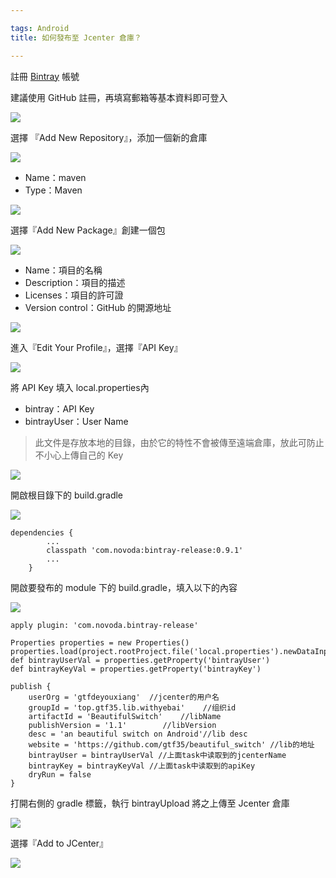 ```yaml
---

tags: Android
title: 如何發布至 Jcenter 倉庫？

---
```



註冊 [Bintray](https://bintray.com/signup) 帳號

建議使用 GitHub 註冊，再填寫郵箱等基本資料即可登入


![](https://i.imgur.com/27Q2eRI.png)


選擇 『Add New Repository』，添加一個新的倉庫

![](https://i.imgur.com/aNpxco2.png)

- Name：maven
- Type：Maven

![](https://i.imgur.com/gJF1aPF.png)



選擇『Add New Package』創建一個包

![](https://i.imgur.com/tX2SOPF.png)


- Name：項目的名稱
- Description：項目的描述
- Licenses：項目的許可證
- Version control：GitHub 的開源地址

![](https://i.imgur.com/qJLgJ6w.png)


進入『Edit Your Profile』，選擇『API Key』

![](https://i.imgur.com/ZATMPZx.png)

將 API Key 填入 local.properties內

- bintray：API Key
- bintrayUser：User Name

> 此文件是存放本地的目錄，由於它的特性不會被傳至遠端倉庫，放此可防止不小心上傳自己的 Key

![](https://i.imgur.com/chwg4YL.png)


開啟根目錄下的 build.gradle

![](https://i.imgur.com/KFm46z4.png)

```
dependencies {
        ...
        classpath 'com.novoda:bintray-release:0.9.1'
        ...
    }

```

開啟要發布的 module 下的 build.gradle，填入以下的內容

![](https://i.imgur.com/yDel0CG.png)


```
apply plugin: 'com.novoda.bintray-release'

Properties properties = new Properties()
properties.load(project.rootProject.file('local.properties').newDataInputStream())
def bintrayUserVal = properties.getProperty('bintrayUser')
def bintrayKeyVal = properties.getProperty('bintrayKey')

publish {
    userOrg = 'gtfdeyouxiang'  //jcenter的用户名
    groupId = 'top.gtf35.lib.withyebai'    //组织id
    artifactId = 'BeautifulSwitch'    //libName
    publishVersion = '1.1'        //libVersion
    desc = 'an beautiful switch on Android'//lib desc
    website = 'https://github.com/gtf35/beautiful_switch' //lib的地址
    bintrayUser = bintrayUserVal //上面task中读取到的jcenterName
    bintrayKey = bintrayKeyVal //上面task中读取到的apiKey
    dryRun = false
}
```


打開右側的 gradle 標籤，執行 bintrayUpload 將之上傳至 Jcenter 倉庫

![](https://i.imgur.com/uqgSxyX.png)


選擇『Add to JCenter』

![](https://i.imgur.com/IW6KBE6.png)
